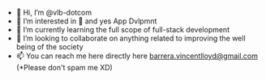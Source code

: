 - 👋 Hi, I’m @vlb-dotcom
- 👀 I’m interested in 🐼 and yes App Dvlpmnt
- 🌱 I’m currently learning the full scope of full-stack development
- 💞️ I’m looking to collaborate on anything related to improving the well being of the society
- 📫 You can reach me here directly here barrera.vincentlloyd@gmail.com (*Please don't spam me XD)

<!---
vlb-dotcom/vlb-dotcom is a ✨ special ✨ repository because its `README.md` (this file) appears on your GitHub profile.
You can click the Preview link to take a look at your changes.
--->
